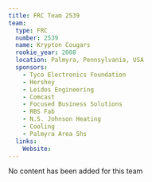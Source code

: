 ```yaml
---
title: FRC Team 2539
team:
  type: FRC
  number: 2539
  name: Krypton Cougars
  rookie_year: 2008
  location: Palmyra, Pennsylvania, USA
  sponsors:
    - Tyco Electronics Foundation
    - Hershey
    - Leidos Engineering
    - Comcast
    - Focused Business Solutions
    - RBS Fab
    - N.S. Johnson Heating
    - Cooling
    - Palmyra Area Shs
  links:
    Website: 
---
```

No content has been added for this team